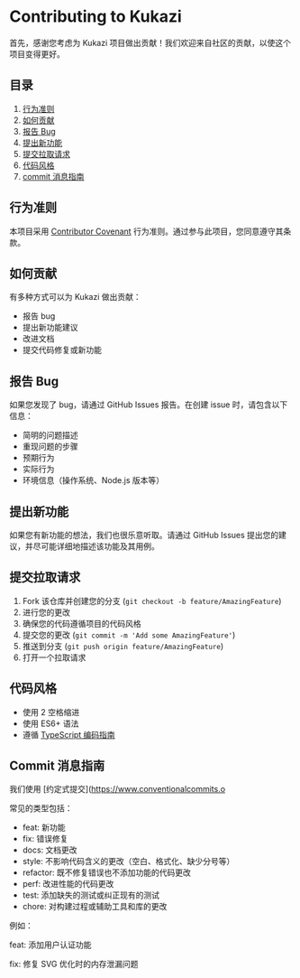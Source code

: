 # Contributing to Kukazi

首先，感谢您考虑为 Kukazi 项目做出贡献！我们欢迎来自社区的贡献，以使这个项目变得更好。

## 目录

1. [行为准则](#行为准则)
2. [如何贡献](#如何贡献)
3. [报告 Bug](#报告-bug)
4. [提出新功能](#提出新功能)
5. [提交拉取请求](#提交拉取请求)
6. [代码风格](#代码风格)
7. [commit 消息指南](#commit-消息指南)

## 行为准则

本项目采用 [Contributor Covenant](https://www.contributor-covenant.org/) 行为准则。通过参与此项目，您同意遵守其条款。

## 如何贡献

有多种方式可以为 Kukazi 做出贡献：

- 报告 bug
- 提出新功能建议
- 改进文档
- 提交代码修复或新功能

## 报告 Bug

如果您发现了 bug，请通过 GitHub Issues 报告。在创建 issue 时，请包含以下信息：

- 简明的问题描述
- 重现问题的步骤
- 预期行为
- 实际行为
- 环境信息（操作系统、Node.js 版本等）

## 提出新功能

如果您有新功能的想法，我们也很乐意听取。请通过 GitHub Issues 提出您的建议，并尽可能详细地描述该功能及其用例。

## 提交拉取请求

1. Fork 该仓库并创建您的分支 (`git checkout -b feature/AmazingFeature`)
2. 进行您的更改
3. 确保您的代码遵循项目的代码风格
4. 提交您的更改 (`git commit -m 'Add some AmazingFeature'`)
5. 推送到分支 (`git push origin feature/AmazingFeature`)
6. 打开一个拉取请求

## 代码风格

- 使用 2 空格缩进
- 使用 ES6+ 语法
- 遵循 [TypeScript 编码指南](https://github.com/microsoft/TypeScript/wiki/Coding-guidelines)

## Commit 消息指南

我们使用 [约定式提交](https://www.conventionalcommits.o

常见的类型包括：

- feat: 新功能
- fix: 错误修复
- docs: 文档更改
- style: 不影响代码含义的更改（空白、格式化、缺少分号等）
- refactor: 既不修复错误也不添加功能的代码更改
- perf: 改进性能的代码更改
- test: 添加缺失的测试或纠正现有的测试
- chore: 对构建过程或辅助工具和库的更改

例如：

feat: 添加用户认证功能

fix: 修复 SVG 优化时的内存泄漏问题

